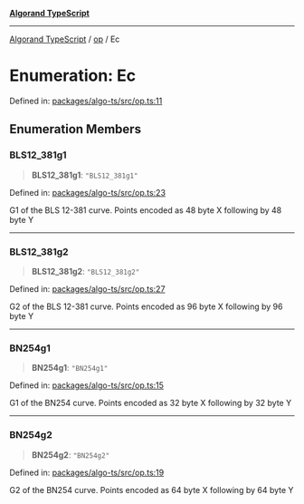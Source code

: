 [**Algorand TypeScript**](../../README.md)

***

[Algorand TypeScript](../../modules.md) / [op](../README.md) / Ec

# Enumeration: Ec

Defined in: [packages/algo-ts/src/op.ts:11](https://github.com/algorandfoundation/puya-ts/blob/main/packages/algo-ts/src/op.ts#L11)

## Enumeration Members

### BLS12\_381g1

> **BLS12\_381g1**: `"BLS12_381g1"`

Defined in: [packages/algo-ts/src/op.ts:23](https://github.com/algorandfoundation/puya-ts/blob/main/packages/algo-ts/src/op.ts#L23)

G1 of the BLS 12-381 curve. Points encoded as 48 byte X following by 48 byte Y

***

### BLS12\_381g2

> **BLS12\_381g2**: `"BLS12_381g2"`

Defined in: [packages/algo-ts/src/op.ts:27](https://github.com/algorandfoundation/puya-ts/blob/main/packages/algo-ts/src/op.ts#L27)

G2 of the BLS 12-381 curve. Points encoded as 96 byte X following by 96 byte Y

***

### BN254g1

> **BN254g1**: `"BN254g1"`

Defined in: [packages/algo-ts/src/op.ts:15](https://github.com/algorandfoundation/puya-ts/blob/main/packages/algo-ts/src/op.ts#L15)

G1 of the BN254 curve. Points encoded as 32 byte X following by 32 byte Y

***

### BN254g2

> **BN254g2**: `"BN254g2"`

Defined in: [packages/algo-ts/src/op.ts:19](https://github.com/algorandfoundation/puya-ts/blob/main/packages/algo-ts/src/op.ts#L19)

G2 of the BN254 curve. Points encoded as 64 byte X following by 64 byte Y

